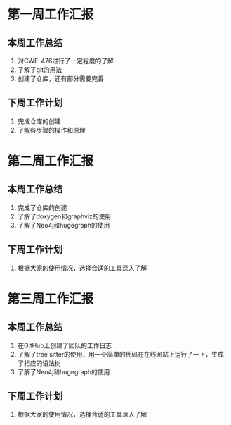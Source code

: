 # 第一周工作汇报
## 本周工作总结
1. 对CWE-476进行了一定程度的了解
2. 了解了git的用法
3. 创建了仓库，还有部分需要完善
## 下周工作计划
1. 完成仓库的创建
2. 了解各步骤的操作和原理


# 第二周工作汇报
## 本周工作总结
1. 完成了仓库的创建
2. 了解了doxygen和graphviz的使用
3. 了解了Neo4j和hugegraph的使用
## 下周工作计划
1. 根据大家的使用情况，选择合适的工具深入了解 

# 第三周工作汇报
## 本周工作总结
1. 在GitHub上创建了团队的工作日志
2. 了解了tree sitter的使用，用一个简单的代码在在线网站上运行了一下，生成了相应的语法树
3. 了解了Neo4j和hugegraph的使用
## 下周工作计划
1. 根据大家的使用情况，选择合适的工具深入了解 
